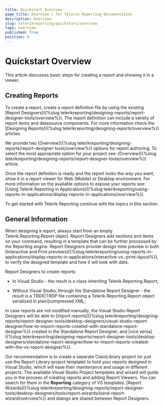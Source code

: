 ```yaml
---
title: Quickstart Overview
page_title: Overview | for Telerik Reporting Documentation
description: Overview
slug: telerikreporting/quickstart/overview
tags: overview
published: True
position: 0
---
```


# Quickstart Overview



This article discusses basic steps for creating a report and showing it in a viewer.

## Creating Reports

To create a report, create a report definition file by using the existing [Report Designers]({%slug telerikreporting/designing-reports/report-designer-tools/overview%}).           The report definition can include a variety of report items and datasource components. For more information check the [Designing Reports]({%slug telerikreporting/designing-reports/overview%}) articles.         

We provide two [Overview]({%slug telerikreporting/designing-reports/report-designer-tools/overview%}) options for report authoring.           To select the most appropriate option for your project see: [Overview]({%slug telerikreporting/designing-reports/report-designer-tools/overview%}) article.         

Once the report definition is ready and the report looks the way you want,           show it in a report viewer for Web (Mobile) or Desktop environment. For more information on the available           options to expose your reports see: [Using Telerik Reporting in Applications]({%slug telerikreporting/using-reports-in-applications/display-reports-in-applications/overview%}).         

To get started with Telerik Reporting continue with the topics in this section.         

## General Information

When designing a report, always start from an empty Telerik.Reporting.Report object.           Report Designers add sections and items on your command, resulting in a template that can be further processed by the Reporting engine.           Report Designers provide design-time preview in both            [Interactive and Print previews]({%slug telerikreporting/using-reports-in-applications/display-reports-in-applications/interactive-vs.-print-layout%}),           to verify the designed template and how it will look with data.         

Report Designers to create reports:

* In Visual Studio - the result is a class inheriting Telerik.Reporting.Report;

* Without Visual Studio, through the Standalone Report Designer -               the result is a TRDX|TRDP file containing a Telerik.Reporting.Report object serialized in plain|compressed XML;             

In case reports are not modified manually, the Visual Studio Report Designers will be able to [import reports]({%slug telerikreporting/designing-reports/report-designer-tools/desktop-designers/visual-studio-report-designer/how-to-import-reports-created-with-standalone-report-designer%})           created in the Standalone Report Designer, and [vice versa]({%slug telerikreporting/designing-reports/report-designer-tools/desktop-designers/standalone-report-designer/how-to-import-reports-created-with-the-vs-report-designer%}).         

Our recommendation is to create a separate ClassLibrary project (or just use the Report Library project template)            to hold your reports designed in Visual Studio,           which will ease their maintenance and usage in different projects.           The available Visual Studio Project templates and wizard will guide you in the process of creating reports and adding Report Viewers.           You can search for them in the __Reporting__  category of VS templates.           [Report Wizards]({%slug telerikreporting/designing-reports/report-designer-tools/desktop-designers/tools/report-wizards/band-report-wizard/overview%})            and dialogs are shared between Report Designers.         
